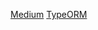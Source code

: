[Medium](https://medium.com/@ryanmambou/how-to-generate-and-run-a-migration-using-typeorm-in-nestjs-e0e078baf128)
[TypeORM](https://typeorm.io/migrations#creating-a-new-migration)